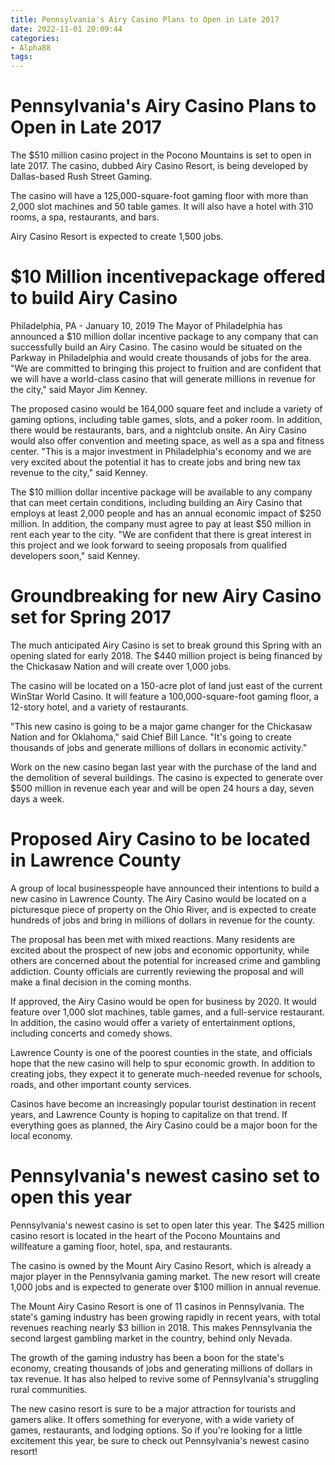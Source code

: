 ```yaml
---
title: Pennsylvania's Airy Casino Plans to Open in Late 2017
date: 2022-11-01 20:09:44
categories:
- Alpha88
tags:
---
```



#  Pennsylvania's Airy Casino Plans to Open in Late 2017

The $510 million casino project in the Pocono Mountains is set to open in late 2017. The casino, dubbed Airy Casino Resort, is being developed by Dallas-based Rush Street Gaming.

The casino will have a 125,000-square-foot gaming floor with more than 2,000 slot machines and 50 table games. It will also have a hotel with 310 rooms, a spa, restaurants, and bars.

Airy Casino Resort is expected to create 1,500 jobs.

#  $10 Million incentivepackage offered to build Airy Casino

Philadelphia, PA - January 10, 2019
The Mayor of Philadelphia has announced a $10 million dollar incentive package to any company that can successfully build an Airy Casino. The casino would be situated on the Parkway in Philadelphia and would create thousands of jobs for the area. "We are committed to bringing this project to fruition and are confident that we will have a world-class casino that will generate millions in revenue for the city," said Mayor Jim Kenney.

The proposed casino would be 164,000 square feet and include a variety of gaming options, including table games, slots, and a poker room. In addition, there would be restaurants, bars, and a nightclub onsite. An Airy Casino would also offer convention and meeting space, as well as a spa and fitness center. "This is a major investment in Philadelphia's economy and we are very excited about the potential it has to create jobs and bring new tax revenue to the city," said Kenney.

The $10 million dollar incentive package will be available to any company that can meet certain conditions, including building an Airy Casino that employs at least 2,000 people and has an annual economic impact of $250 million. In addition, the company must agree to pay at least $50 million in rent each year to the city. "We are confident that there is great interest in this project and we look forward to seeing proposals from qualified developers soon," said Kenney.

#  Groundbreaking for new Airy Casino set for Spring 2017



The much anticipated Airy Casino is set to break ground this Spring with an opening slated for early 2018. The $440 million project is being financed by the Chickasaw Nation and will create over 1,000 jobs.

The casino will be located on a 150-acre plot of land just east of the current WinStar World Casino. It will feature a 100,000-square-foot gaming floor, a 12-story hotel, and a variety of restaurants.

"This new casino is going to be a major game changer for the Chickasaw Nation and for Oklahoma," said Chief Bill Lance. "It's going to create thousands of jobs and generate millions of dollars in economic activity."

Work on the new casino began last year with the purchase of the land and the demolition of several buildings. The casino is expected to generate over $500 million in revenue each year and will be open 24 hours a day, seven days a week.

#  Proposed Airy Casino to be located in Lawrence County

A group of local businesspeople have announced their intentions to build a new casino in Lawrence County. The Airy Casino would be located on a picturesque piece of property on the Ohio River, and is expected to create hundreds of jobs and bring in millions of dollars in revenue for the county.

The proposal has been met with mixed reactions. Many residents are excited about the prospect of new jobs and economic opportunity, while others are concerned about the potential for increased crime and gambling addiction. County officials are currently reviewing the proposal and will make a final decision in the coming months.

If approved, the Airy Casino would be open for business by 2020. It would feature over 1,000 slot machines, table games, and a full-service restaurant. In addition, the casino would offer a variety of entertainment options, including concerts and comedy shows.

Lawrence County is one of the poorest counties in the state, and officials hope that the new casino will help to spur economic growth. In addition to creating jobs, they expect it to generate much-needed revenue for schools, roads, and other important county services.

Casinos have become an increasingly popular tourist destination in recent years, and Lawrence County is hoping to capitalize on that trend. If everything goes as planned, the Airy Casino could be a major boon for the local economy.

#  Pennsylvania's newest casino set to open this year

Pennsylvania's newest casino is set to open later this year. The $425 million casino resort is located in the heart of the Pocono Mountains and willfeature a gaming floor, hotel, spa, and restaurants.

The casino is owned by the Mount Airy Casino Resort, which is already a major player in the Pennsylvania gaming market. The new resort will create 1,000 jobs and is expected to generate over $100 million in annual revenue.

The Mount Airy Casino Resort is one of 11 casinos in Pennsylvania. The state's gaming industry has been growing rapidly in recent years, with total revenues reaching nearly $3 billion in 2018. This makes Pennsylvania the second largest gambling market in the country, behind only Nevada.

The growth of the gaming industry has been a boon for the state's economy, creating thousands of jobs and generating millions of dollars in tax revenue. It has also helped to revive some of Pennsylvania's struggling rural communities.

The new casino resort is sure to be a major attraction for tourists and gamers alike. It offers something for everyone, with a wide variety of games, restaurants, and lodging options. So if you're looking for a little excitement this year, be sure to check out Pennsylvania's newest casino resort!